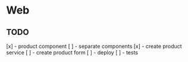 # Web

## TODO

[x] - product component
[ ] - separate components
[x] - create product service
[ ] - create product form
[ ] - deploy
[ ] - tests
